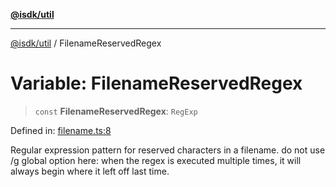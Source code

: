 [**@isdk/util**](../README.md)

***

[@isdk/util](../globals.md) / FilenameReservedRegex

# Variable: FilenameReservedRegex

> `const` **FilenameReservedRegex**: `RegExp`

Defined in: [filename.ts:8](https://github.com/isdk/util.js/blob/e52ad0627fc33dea09d8db6ef431d619770364c0/src/filename.ts#L8)

Regular expression pattern for reserved characters in a filename.
do not use /g global option here: when the regex is executed multiple times, it will always begin where it left off last time.
